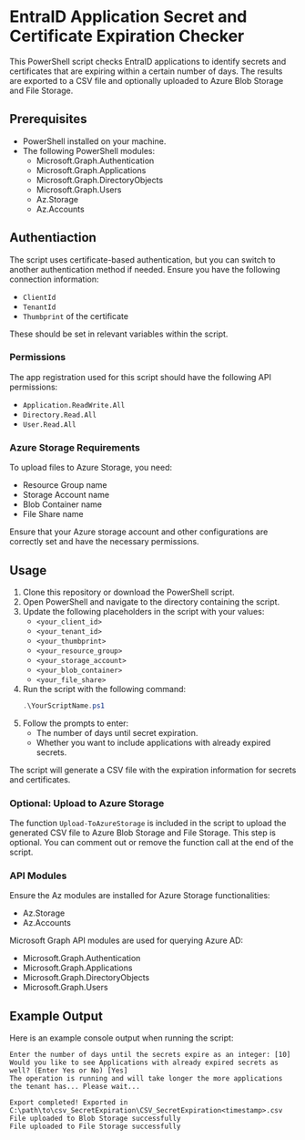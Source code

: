# EntraID Application Secret and Certificate Expiration Checker

This PowerShell script checks EntraID applications to identify secrets and certificates that are expiring within a certain number of days. The results are exported to a CSV file and optionally uploaded to Azure Blob Storage and File Storage.

## Prerequisites

- PowerShell installed on your machine.
- The following PowerShell modules:
  - Microsoft.Graph.Authentication
  - Microsoft.Graph.Applications
  - Microsoft.Graph.DirectoryObjects
  - Microsoft.Graph.Users
  - Az.Storage
  - Az.Accounts

## Authentiaction
The script uses certificate-based authentication, but you can switch to another authentication method if needed.
Ensure you have the following connection information:
- `ClientId`
- `TenantId`
- `Thumbprint` of the certificate

These should be set in relevant variables within the script.

### Permissions

The app registration used for this script should have the following API permissions:
- `Application.ReadWrite.All`
- `Directory.Read.All`
- `User.Read.All`

### Azure Storage Requirements

To upload files to Azure Storage, you need:
- Resource Group name
- Storage Account name
- Blob Container name
- File Share name

Ensure that your Azure storage account and other configurations are correctly set and have the necessary permissions.

## Usage

1. Clone this repository or download the PowerShell script.
2. Open PowerShell and navigate to the directory containing the script.
3. Update the following placeholders in the script with your values:
   - `<your_client_id>`
   - `<your_tenant_id>`
   - `<your_thumbprint>`
   - `<your_resource_group>`
   - `<your_storage_account>`
   - `<your_blob_container>`
   - `<your_file_share>`
4. Run the script with the following command:
   ```powershell
   .\YourScriptName.ps1

1.  Follow the prompts to enter:
    -   The number of days until secret expiration.
    -   Whether you want to include applications with already expired secrets.

The script will generate a CSV file with the expiration information for secrets and certificates.

### Optional: Upload to Azure Storage

The function `Upload-ToAzureStorage` is included in the script to upload the generated CSV file to Azure Blob Storage and File Storage. This step is optional. You can comment out or remove the function call at the end of the script.

### API Modules

Ensure the Az modules are installed for Azure Storage functionalities:

-   Az.Storage
-   Az.Accounts

Microsoft Graph API modules are used for querying Azure AD:

-   Microsoft.Graph.Authentication
-   Microsoft.Graph.Applications
-   Microsoft.Graph.DirectoryObjects
-   Microsoft.Graph.Users

Example Output
--------------

Here is an example console output when running the script:

```
Enter the number of days until the secrets expire as an integer: [10]
Would you like to see Applications with already expired secrets as well? (Enter Yes or No) [Yes]
The operation is running and will take longer the more applications the tenant has... Please wait...

Export completed! Exported in C:\path\to\csv_SecretExpiration\CSV_SecretExpiration<timestamp>.csv
File uploaded to Blob Storage successfully
File uploaded to File Storage successfully
```
